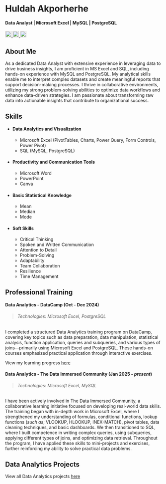 # Huldah Akporherhe
#### Data Analyst | Microsoft Excel | MySQL | PostgreSQL
<div align="left">
  <a href="mailto:akporherhehuldah@gmail.com" target="_blank">
    <img src="https://img.shields.io/static/v1?message=Email&logo=gmail&label=Gmail&color=202020&logoColor=white&labelColor=D14836&style=for-the-badge" height="20" alt="gmail logo"  />
  </a>
  <a href="http://linkedin.com/in/huldah-akporherhe" target="_blank">
    <img src="https://img.shields.io/static/v1?message=Connect&logo=linkedin&label=LinkedIn&color=202020&logoColor=white&labelColor=0077B5&style=for-the-badge" height="20" alt="linkedin logo"  />
  </a>
  <a href="https://medium.com/@akporherhehuldah" target="_blank">
    <img src="https://img.shields.io/static/v1?message=Follow&logo=medium&label=Medium&color=202020&logoColor=white&labelColor=12100E&style=for-the-badge" height="20" alt="medium logo"  />
  </a>
</div>

<!--

<div align="left">
  <a href="mailto:akporherhehuldah@gmail.com" target="_blank">
    <img src="https://img.shields.io/static/v1?message=Gmail&logo=gmail&label=&color=D14836&logoColor=white&labelColor=&style=for-the-badge" height="20" alt="gmail logo"  />
  </a>
  <a href="http://linkedin.com/in/huldah-akporherhe" target="_blank">
    <img src="https://img.shields.io/static/v1?message=LinkedIn&logo=linkedin&label=&color=0077B5&logoColor=white&labelColor=&style=for-the-badge" height="20" alt="linkedin logo"  />
  </a>
  <a href="https://medium.com/@akporherhehuldah" target="_blank">
    <img src="https://img.shields.io/static/v1?message=Medium&logo=medium&label=&color=12100E&logoColor=white&labelColor=&style=for-the-badge" height="20" alt="medium logo"  />
  </a>
</div>
-->












## About Me
As a dedicated Data Analyst with extensive experience in leveraging data to drive business insights, I am proficient in MS Excel and SQL, including hands-on experience with MySQL and PostgreSQL. My analytical skills enable me to interpret complex datasets and create meaningful reports that support decision-making processes. I thrive in collaborative environments, utilizing my strong problem-solving abilities to optimize data workflows and enhance data-driven strategies. I am passionate about transforming raw data into actionable insights that contribute to organizational success. 

## Skills
- #### Data Analytics and Visualization
  - Microsoft Excel (PivotTables, Charts, Power Query, Form Controls, Power Pivot)
  - SQL (MySQL, PostgreSQL)
- #### Productivity and Communication Tools
  - Microsoft Word 
  - PowerPoint
  - Canva
- #### Basic Statistical Knowledge
  - Mean
  - Median
  - Mode
- #### Soft Skills
  - Critical Thinking
  - Spoken and Written Communication
  - Attention to Detail
  - Problem-Solving
  - Adaptability
  - Team Collaboration
  - Resilience
  - Time Management

## Professional Training
#### Data Analytics - DataCamp (Oct - Dec 2024)
> ###### Technologies: Microsoft Excel, PostgreSQL

I completed a structured Data Analytics training program on DataCamp, covering key topics such as data preparation, data manipulation, statistical analysis, function application, queries and subqueries, and various types of joins—primarily using Microsoft Excel and PostgreSQL. These hands-on courses emphasized practical application through interactive exercises.

View my learning progress [here](https://github.com/huldanalyst/Images/commit/efc07b15fe366bab5c21d6338220f8107ea4b40a)

#### Data Analytics - The Data Immersed Community (Jan 2025 _- present_)
> ###### Technologies: Microsoft Excel, MySQL

I have been actively involved in The Data Immersed Community, a collaborative learning initiative focused on developing real-world data skills. The training began with in-depth work in Microsoft Excel, where I strengthened my understanding of formulas, conditional functions, lookup functions (_such as_; VLOOKUP, HLOOKUP, INEX-MATCH), pivot tables, data cleaning techniques, and basic dashboards. We then transitioned to SQL, where I built competence in writing complex queries, using subqueries, applying different types of joins, and optimizing data retrieval. Throughout the program, I have applied these skills to mini-projects and exercises, further reinforcing my ability to solve practical data problems.

## Data Analytics Projects
View all Data Analytics projects [here](https://github.com/huldanalyst/Data-Analytics-Projects/blob/main/README.md#data-analytics-projects)

<!--
**huldanalyst/huldanalyst** is a ✨ _special_ ✨ repository because its `README.md` (this file) appears on your GitHub profile.

Here are some ideas to get you started:

- 🔭 I’m currently working on ...
- 🌱 I’m currently learning ...
- 👯 I’m looking to collaborate on ...
- 🤔 I’m looking for help with ...
- 💬 Ask me about ...
- 📫 How to reach me: ...
- 😄 Pronouns: ...
- ⚡ Fun fact: ...
-->

